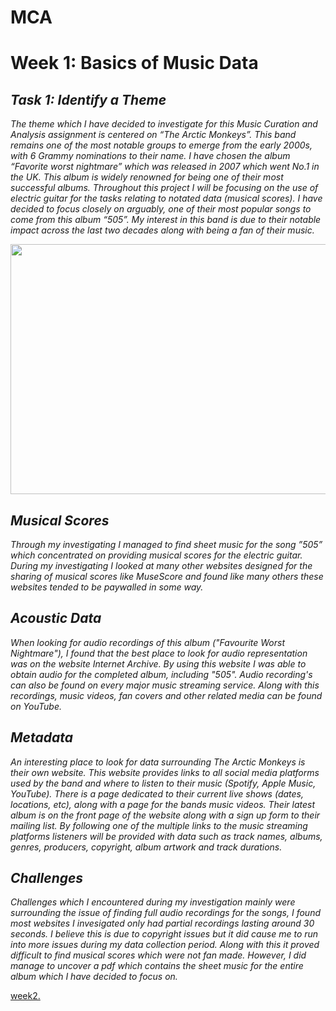 # MCA
# Week 1: Basics of Music Data
## *Task 1: Identify a Theme* #
*The theme which I have decided to investigate for this Music Curation and Analysis assignment is centered on “The Arctic Monkeys”. This band remains one of the most notable groups to emerge from the early 2000s, with 6 Grammy nominations to their name. I have chosen the album “Favorite worst nightmare” which was released in 2007 which went No.1 in the UK. This album is widely renowned for being one of their most successful albums. Throughout this project I will be focusing on the use of electric guitar for the tasks relating to notated data (musical scores). I have decided to focus closely on arguably, one of their most popular songs to come from this album “505”. My interest in this band is due to their notable impact across the last two decades along with being a fan of their music.*

<p align="center">
<img src="https://github.com/emmahendry/MCA-2023/assets/145599857/2eefb371-a398-46b2-9dc0-bb1545465bb2" width="700" height="400">
</p>

## *Musical Scores*

*Through my investigating I managed to find sheet music for the song ”505” which concentrated on providing musical scores for the electric guitar. During my investigating I looked at many other websites designed for the sharing of musical scores like MuseScore and found like many others these websites tended to be paywalled in some way.*  

## *Acoustic Data*

*When looking for audio recordings of this album ("Favourite Worst Nightmare"), I found that the best place to look for audio representation was on the website Internet Archive. By using this website I was able to obtain audio for the completed album, including "505". Audio recording's can also be found on every major music streaming service. Along with this recordings, music videos, fan covers and other related media can be found on YouTube.*

## *Metadata*

*An interesting place to look for data surrounding The Arctic Monkeys is their own website. This website provides links to all social media platforms used by the band and where to listen to their music (Spotify, Apple Music, YouTube). There is a page dedicated to their current live shows (dates, locations, etc), along with a page for the bands music videos. Their latest album is on the front page of the website along with a sign up form to their mailing list. By following one of the multiple links to the music streaming platforms listeners will be provided with data such as track names, albums, genres, producers, copyright, album artwork and track durations.* 

## *Challenges*

*Challenges which I encountered during my investigation mainly were surrounding the issue of finding full audio recordings for the songs, I found most websites I invesigated only had partial recordings lasting around 30 seconds. I believe this is due to copyright issues but it did cause me to run into more issues during my data collection period. Along with this it proved difficult to find musical scores which were not fan made. However, I did manage to uncover a pdf which contains the sheet music for the entire album which I have decided to focus on.* 

[week2.](week2.md) 
